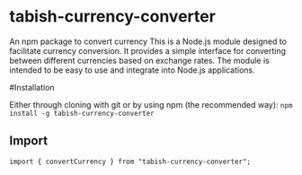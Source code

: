 # tabish-currency-converter
An npm package to convert currency
This is a Node.js module designed to facilitate currency conversion. It provides a simple interface for converting between different currencies based on exchange rates. The module is intended to be easy to use and integrate into Node.js applications.

#Installation

Either through cloning with git or by using npm (the recommended way):
`npm install -g tabish-currency-converter`

## Import
`import { convertCurrency } from "tabish-currency-converter";`


